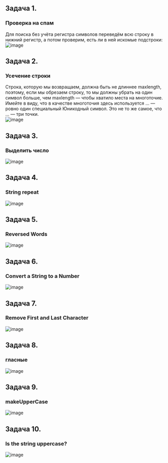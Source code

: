 ## Задача 1.   
### Проверка на спам  
Для поиска без учёта регистра символов переведём всю строку в нижний регистр, а потом проверим, есть ли в ней искомые подстроки:  
![image](https://user-images.githubusercontent.com/113675674/213661695-4e2376d4-5877-4ef5-8ef5-1436b9f47611.png)

## Задача 2.   
### Усечение строки  
Строка, которую мы возвращаем, должна быть не длиннее maxlength, поэтому, если мы обрезаем строку, то мы должны убрать на один символ больше, чем maxlength — чтобы хватило места на многоточие.  
Имейте в виду, что в качестве многоточия здесь используется … — ровно один специальный Юникодный символ. Это не то же самое, что ... — три точки.  
![image](https://user-images.githubusercontent.com/113675674/213662284-321e34a7-f0b8-4bab-9f48-bdd844616c86.png)  

## Задача 3.   
### Выделить число  
![image](https://user-images.githubusercontent.com/113675674/213662563-fc8323dc-4919-4f8d-bbe6-d79732143458.png)  

## Задача 4.   
### String repeat  
![image](https://user-images.githubusercontent.com/113675674/213663739-50480a07-6829-45e9-b452-6962ea1431fc.png)  

## Задача 5.   
### Reversed Words  
![image](https://user-images.githubusercontent.com/113675674/213664640-54f6a2b7-f275-4998-b280-b09d9dff9437.png)  

## Задача 6.   
### Convert a String to a Number  
![image](https://user-images.githubusercontent.com/113675674/213675459-f2dabc74-a63f-414b-a782-92f5fde30d68.png)  

## Задача 7.   
###  Remove First and Last Character  
![image](https://user-images.githubusercontent.com/113675674/213680421-d9276d88-4f07-4e40-b248-db53569fc404.png)  

## Задача 8.   
### гласные  
![image](https://user-images.githubusercontent.com/113675674/213673786-cff083fa-e920-4c77-bcc9-ca868443a38e.png)  

## Задача 9.   
### makeUpperCase  
![image](https://user-images.githubusercontent.com/113675674/213682932-dd25f1e3-80c1-4b4f-869f-8e569b3caa75.png)

## Задача 10.   
### Is the string uppercase?  
![image](https://user-images.githubusercontent.com/113675674/213681737-24a50c2d-2e3b-4d29-ba4a-2dee98ed8604.png)


